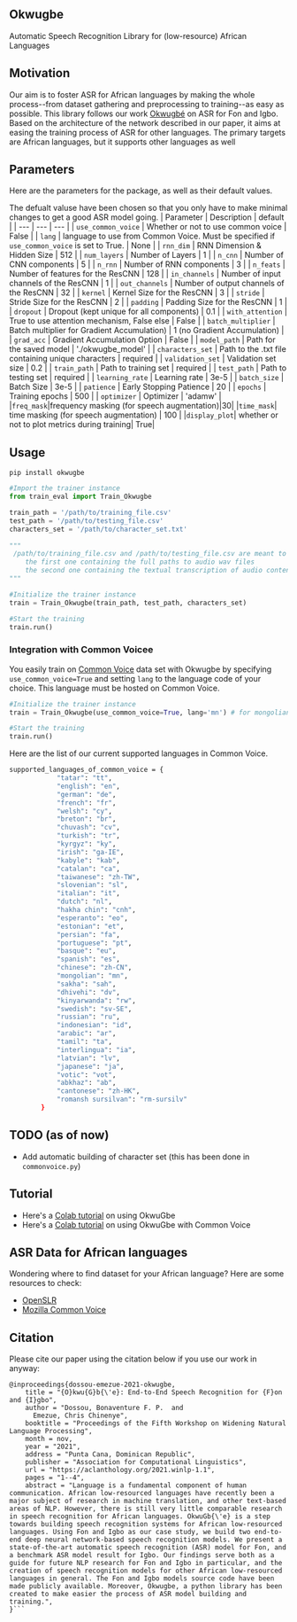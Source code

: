 ## Okwugbe
Automatic Speech Recognition Library for (low-resource) African Languages


## Motivation
Our aim is to foster ASR for African languages by making the whole process--from dataset gathering and preprocessing to training--as easy as possible. This library follows our work [Okwugbé](https://arxiv.org/abs/2103.07762) on ASR for Fon and Igbo. Based on the architecture of the network described in our
paper, it aims at easing the training process of ASR for other languages.
The primary targets are African languages, but it supports other languages as well
## Parameters
Here are the parameters for the package, as well as their default values.

The defualt valuse have been chosen so that you only have to make minimal changes to get a good ASR model going.
| Parameter | Description | default | 
| --- | --- | --- |
| `use_common_voice` | Whether or not to use common voice | False |
| `lang` | language to use from Common Voice. Must be specified if `use_common_voice` is set to True. | None |
| `rnn_dim` | RNN Dimension & Hidden Size | 512 |
| `num_layers` | Number of Layers | 1 |
| `n_cnn` | Number of CNN components | 5 |
| `n_rnn` | Number of RNN components | 3 |
| `n_feats` | Number of features for the ResCNN | 128 |
| `in_channels` | Number of input channels of the ResCNN | 1 |
| `out_channels` | Number of output channels of the ResCNN | 32 |
| `kernel` | Kernel Size for the ResCNN | 3 |
| `stride` | Stride Size for the ResCNN | 2 |
| `padding` | Padding Size for the ResCNN | 1 |
| `dropout` | Dropout (kept unique for all components) | 0.1 |
| `with_attention` | True to use attention mechanism, False else | False |
| `batch_multiplier` | Batch multiplier for Gradient Accumulation) | 1 (no Gradient Accumulation) |
| `grad_acc` | Gradient Accumulation Option | False |
| `model_path` | Path for the saved model | './okwugbe_model' |
| `characters_set` | Path to the .txt file containing unique characters | required |
| `validation_set` | Validation set size | 0.2 |
| `train_path` | Path to training set | required |
| `test_path` | Path to testing set | required |
| `learning_rate` | Learning rate | 3e-5 |
| `batch_size` | Batch Size | 3e-5 |
| `patience` | Early Stopping Patience | 20 |
| `epochs` | Training epochs | 500 |
| `optimizer` | Optimizer | 'adamw' |
|`freq_mask`|frequency masking (for speech augmentation)|30|
|`time_mask`| time masking (for speech augmentation) | 100 |
|`display_plot`| whether or not to plot metrics during training| True|

## Usage
```pip install okwugbe```
```python
#Import the trainer instance
from train_eval import Train_Okwugbe 

train_path = '/path/to/training_file.csv'
test_path = '/path/to/testing_file.csv'
characters_set = '/path/to/character_set.txt'
 
"""
 /path/to/training_file.csv and /path/to/testing_file.csv are meant to be csv files with two columns:
    the first one containing the full paths to audio wav files
    the second one containing the textual transcription of audio contents
"""

#Initialize the trainer instance
train = Train_Okwugbe(train_path, test_path, characters_set)

#Start the training
train.run()
```
### Integration with Common Voicee
You easily train on [Common Voice](https://commonvoice.mozilla.org/en) data set with Okwugbe by specifying `use_common_voice=True` and setting `lang` to the language code of your choice. This language must be hosted on Common Voice.
```python
#Initialize the trainer instance
train = Train_Okwugbe(use_common_voice=True, lang='mn') # for mongolian

#Start the training
train.run()
```
Here are the list of our current supported languages in Common Voice.
```bash
supported_languages_of_common_voice = {
            "tatar": "tt",
            "english": "en",
            "german": "de",
            "french": "fr",
            "welsh": "cy",
            "breton": "br",
            "chuvash": "cv",
            "turkish": "tr",
            "kyrgyz": "ky",
            "irish": "ga-IE",
            "kabyle": "kab",
            "catalan": "ca",
            "taiwanese": "zh-TW",
            "slovenian": "sl",
            "italian": "it",
            "dutch": "nl",
            "hakha chin": "cnh",
            "esperanto": "eo",
            "estonian": "et",
            "persian": "fa",
            "portuguese": "pt",
            "basque": "eu",
            "spanish": "es",
            "chinese": "zh-CN",
            "mongolian": "mn",
            "sakha": "sah",
            "dhivehi": "dv",
            "kinyarwanda": "rw",
            "swedish": "sv-SE",
            "russian": "ru",
            "indonesian": "id",
            "arabic": "ar",
            "tamil": "ta",
            "interlingua": "ia",
            "latvian": "lv",
            "japanese": "ja",
            "votic": "vot",
            "abkhaz": "ab",
            "cantonese": "zh-HK",
            "romansh sursilvan": "rm-sursilv"
        }
```

## TODO (as of now)
* Add automatic building of character set (this has been done in `commonvoice.py`)
## Tutorial
- Here's a [Colab tutorial](https://colab.research.google.com/drive/1bZxd7yBOHlqIJBBUUImh8vwF4Zn_A7a5?usp=sharing) on using OkwuGbe
- Here's a [Colab tutorial](https://colab.research.google.com/drive/12XiQCuQzOr7lye2sFCvsn4Ch_DNevx4u?usp=sharing) on using OkwuGbe with Common Voice 

## ASR Data for African languages
Wondering where to find dataset for your African language? Here are some resources to check:
- [OpenSLR](https://www.openslr.org/resources.php)
- [Mozilla Common Voice](https://commonvoice.mozilla.org/en/datasets)

## Citation
Please cite our paper using the citation below if you use our work in anyway:

```
@inproceedings{dossou-emezue-2021-okwugbe,
    title = "{O}kwu{G}b{\'e}: End-to-End Speech Recognition for {F}on and {I}gbo",
    author = "Dossou, Bonaventure F. P.  and
      Emezue, Chris Chinenye",
    booktitle = "Proceedings of the Fifth Workshop on Widening Natural Language Processing",
    month = nov,
    year = "2021",
    address = "Punta Cana, Dominican Republic",
    publisher = "Association for Computational Linguistics",
    url = "https://aclanthology.org/2021.winlp-1.1",
    pages = "1--4",
    abstract = "Language is a fundamental component of human communication. African low-resourced languages have recently been a major subject of research in machine translation, and other text-based areas of NLP. However, there is still very little comparable research in speech recognition for African languages. OkwuGb{\'e} is a step towards building speech recognition systems for African low-resourced languages. Using Fon and Igbo as our case study, we build two end-to-end deep neural network-based speech recognition models. We present a state-of-the-art automatic speech recognition (ASR) model for Fon, and a benchmark ASR model result for Igbo. Our findings serve both as a guide for future NLP research for Fon and Igbo in particular, and the creation of speech recognition models for other African low-resourced languages in general. The Fon and Igbo models source code have been made publicly available. Moreover, Okwugbe, a python library has been created to make easier the process of ASR model building and training.",
}```
